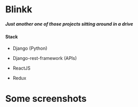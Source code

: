 # Blinkk

##### Just another one of those projects sitting around in a drive

#### Stack

- Django (Python)

- Django-rest-framework (APIs)

- ReactJS

- Redux

# Some screenshots
